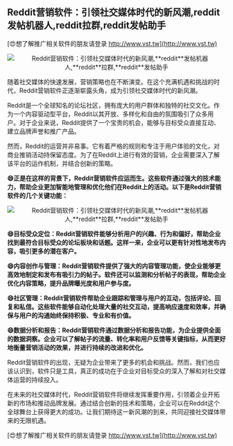 ## **Reddit营销软件：引领社交媒体时代的新风潮,**reddit**发帖机器人,**reddit**拉群,**reddit**发帖助手**

[😍想了解推广相关软件的朋友请登录 http://www.vst.tw](http://www.vst.tw)

 <center><img src="https://vst.tw/MP4/tuiguang/png/7.png" alt="Reddit营销软件：引领社交媒体时代的新风潮,**reddit**发帖机器人,**reddit**拉群,**reddit**发帖助手"></center>

随着社交媒体的快速发展，营销策略也在不断演变。在这个充满机遇和挑战的时代，Reddit营销软件正逐渐崭露头角，成为引领社交媒体时代的新风潮。

Reddit是一个全球知名的论坛社区，拥有庞大的用户群体和独特的社交文化。作为一个内容驱动型平台，Reddit以其开放、多样化和自由的氛围吸引了众多用户。对于企业来说，Reddit提供了一个宝贵的机会，能够与目标受众直接互动、建立品牌声誉和推广产品。

然而，Reddit的运营并非易事。它有着严格的规则和专注于用户体验的文化，对商业推销活动持保留态度。为了在Reddit上进行有效的营销，企业需要深入了解该平台的运作机制，并结合创新的策略。

**😄正是在这样的背景下，Reddit营销软件应运而生。这些软件通过强大的技术能力，帮助企业更加智能地管理和优化他们在Reddit上的活动。以下是Reddit营销软件的几个关键功能：**

 <center><img src="https://vst.tw/MP4/tuiguang/png/7.png" alt="Reddit营销软件：引领社交媒体时代的新风潮,**reddit**发帖机器人,**reddit**拉群,**reddit**发帖助手"></center>

**😄目标受众定位：Reddit营销软件能够分析用户的兴趣、行为和偏好，帮助企业找到最符合目标受众的论坛板块和话题。这样一来，企业可以更有针对性地发布内容，吸引更多的潜在客户。**

**😄内容创作与管理：Reddit营销软件提供了强大的内容管理功能，使企业能够更高效地制定和发布有吸引力的帖子。软件还可以监测和分析帖子的表现，帮助企业优化内容策略，提升品牌曝光度和用户参与度。**

**😄社区管理：Reddit营销软件帮助企业跟踪和管理与用户的互动，包括评论、回复和私信。这些软件能够自动化处理大量的社交互动，提高响应速度和效率，并确保与用户的沟通始终保持积极、专业和有价值。**

**😄数据分析和报告：Reddit营销软件通过数据分析和报告功能，为企业提供全面的数据洞察。企业可以了解帖子的流量、转化率和用户反馈等关键指标，从而更好地衡量营销活动的效果，并进行持续的改进和优化。**

Reddit营销软件的出现，无疑为企业带来了更多的机会和挑战。然而，我们也应该认识到，软件只是工具，真正的成功在于企业对目标受众的深入了解和对社交媒体运营的持续投入。

在未来的社交媒体时代，Reddit营销软件将继续发挥重要作用，引领着企业开拓新的市场和推动品牌发展。通过结合创新的技术和策略，企业可以在Reddit这个全球舞台上获得更大的成功。让我们期待这一新风潮的到来，共同迎接社交媒体带来的无限机遇。

[😍想了解推广相关软件的朋友请登录 http://www.vst.tw](http://www.vst.tw)



